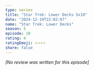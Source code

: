```yaml
---
type: series
title: "Star Trek: Lower Decks 5x10"
date: "2024-12-19T22:02:07"
name: "Star Trek: Lower Decks"
season: 5
episode: 10
rating: 4
ratingEmoji: ⭐️⭐️⭐️⭐️
share: false
---
```


*[No review was written for this episode]*
